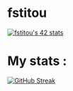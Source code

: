 # fstitou


[![fstitou's 42 stats](https://badge.mediaplus.ma/binary/fstitou?1337Badge=off)](https://github.com/oakoudad/badge42)


# My stats : 

[![GitHub Streak](https://streak-stats.demolab.com/?user=fahiid33)](https://git.io/streak-stats)
